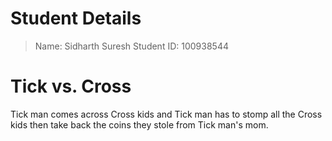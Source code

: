 # Student Details

> Name: Sidharth Suresh
> Student ID: 100938544

# Tick vs. Cross

Tick man comes across Cross kids and Tick man has to stomp all the Cross kids then take back the coins they stole from Tick man's mom.